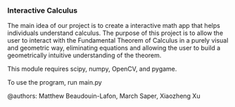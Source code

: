 ### Interactive Calculus

The main idea of our project is to create a interactive math app that helps individuals understand calculus. The purpose of this project is to allow the user to interact with the Fundamental Theorem of Calculus in a purely visual and geometric way, eliminating equations and allowing the user to build a geometrically intuitive understanding of the theorem. 

This module requires scipy, numpy, OpenCV, and pygame.

To use the program, run main.py

@authors: Matthew Beaudouin-Lafon, March Saper, Xiaozheng Xu
